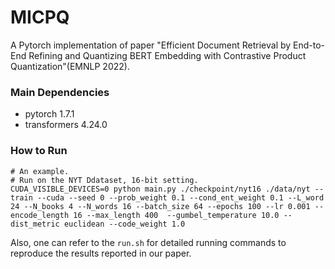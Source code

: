 # MICPQ

A Pytorch implementation of paper "Efficient Document Retrieval by End-to-End Refining and Quantizing BERT Embedding with Contrastive Product Quantization"(EMNLP 2022).

### Main Dependencies

- pytorch 1.7.1
- transformers 4.24.0

### How to Run

```shell
# An example. 
# Run on the NYT Ddataset, 16-bit setting.
CUDA_VISIBLE_DEVICES=0 python main.py ./checkpoint/nyt16 ./data/nyt --train --cuda --seed 0 --prob_weight 0.1 --cond_ent_weight 0.1 --L_word 24 --N_books 4 --N_words 16 --batch_size 64 --epochs 100 --lr 0.001 --encode_length 16 --max_length 400  --gumbel_temperature 10.0 --dist_metric euclidean --code_weight 1.0 

```

Also, one can refer to the `run.sh` for detailed running commands to reproduce the results reported in our paper.
